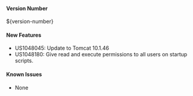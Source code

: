 #### Version Number
${version-number}

#### New Features
- US1048045: Update to Tomcat 10.1.46
- US1048180: Give read and execute permissions to all users on startup scripts.

#### Known Issues
- None
